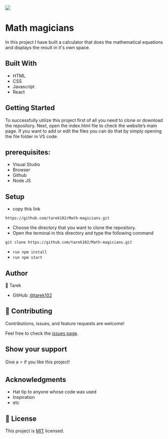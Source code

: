 ![](https://img.shields.io/badge/Microverse-blueviolet)

# Math magicians

In this project I have built a calculator that does the mathematical equations and displays the result in it's own space.

## Built With

- HTML
- CSS
- Javascript
- React


## Getting Started

To successfully utilize this project first of all you need to clone or download the repository. Next, open the index.html file to check the website’s main page. If you want to add or edit the files you can do that by simply opening the file folder in VS code.


## prerequisites:
- Visual Studio
- Browser
- Github
- Node JS


## Setup

- copy this link

``` https://github.com/tarek102/Math-magicians.git ```

- Choose the directory that you want to clone the repository.
- Open the terminal in this directory and type the following command

``` git clone https://github.com/tarek102/Math-magicians.git ```

- ``` run npm install ```
- ``` run npm start ```


## Author

👤 Tarek
- GitHub: [@tarek102](https://github.com/tarek102)


## 🤝 Contributing

Contributions, issues, and feature requests are welcome!

Feel free to check the [issues page](https://github.com/tarek102/Math-magicians/issues).

## Show your support

Give a ⭐️ if you like this project!

## Acknowledgments

- Hat tip to anyone whose code was used
- Inspiration
- etc

## 📝 License

This project is [MIT](./LICENSE) licensed.
